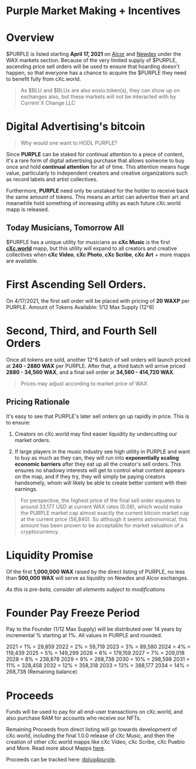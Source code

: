 # Purple Market Making + Incentives

# Overview
$PURPLE is listed starting **April 17, 2021** on [Alcor](https://wax.alcor.exchange/trade/purple-purplepurple_wax-eosio.token) and [Newdex](https://newdex.io) under the WAX markets section. Because of the very limited supply of $PURPLE, ascending price sell orders will be used to ensure that hoarding doesn't happen, so that everyone has a chance to acquire the $PURPLE they need to benefit fully from cXc.world.  



> As $BLU and $BLUx are also eosio.token(s), they can show up on exchanges also, but these markets will not be interacted with by Current X Change LLC

# Digital Advertising's bitcoin
> Why would one want to HODL PURPLE?

Since **PURPLE** can be staked for continual attention to a piece of content, it's a rare form of digital advertising purchase that allows someone to buy once and hold **continual attention** for all of time. This attention means huge value, particularly to independent creators and creative organizations such as record labels and artist collectives.

Furthermore, **PURPLE** need only be unstaked for the holder to receive back the same amount of tokens. This means an artist can advertise their art and meanwhile hold something of increasing utility as each future cXc.world mapp is released.

## Today Musicians, Tomorrow All
$PURPLE has a unique utility for musicians as **cXc Music** is the first [**cXc.world**](https://cxc.world) mapp, but this utility will expand to all creators and creative collectives when **cXc Video**, **cXc Photo**, **cXc Scribe**, **cXc Art** + more mapps are available.  

# First Ascending Sell Orders.
On 4/17/2021, the first sell order will be placed with pricing of **20 WAXP** per PURPLE.
Amount of Tokens Available: 1/12 Max Supply (12^6)



# Second, Third, and Fourth Sell Orders
Once all tokens are sold, another 12^6 batch of sell orders will launch priced at **240 - 2880 WAX** per PURPLE. After that, a third batch will arrive priced **2880 - 34,560 WAX**, and a final sell order at **34,560 - 414,720 WAX**.

> Prices may adjust according to market price of WAX

## Pricing Rationale
It's easy to see that PURPLE's later sell orders go up rapidly in price. This is to ensure:

1. Creators on cXc.world may find easier liquidity by undercutting our market orders.

3. If large players in the music industry see high utility in PURPLE and want to buy as much as they can, they will run into **exponentially scaling economic barriers** after they eat up all the creator's sell orders. This ensures no shadowy interests will get to control what content appears on the map, and if they try, they will simply be paying creators handsomely, whom will likely be able to create better content with their earnings.

> For perspective, the highest price of the final sell order equates to around 33,177 USD at current WAX rates (0.08), which would make the PURPLE market cap almost exactly the current bitcoin market cap at the current price (56,840). So although it seems astronomical, this amount has been proven to be acceptable for market valuation of a cryptocurrency.


# Liquidity Promise
Of the first **1,000,000 WAX** raised by the direct listing of PURPLE, no less than **500,000 WAX** will serve as liquidity on Newdex and Alcor exchanges.

*As this is pre-beta, consider all elements subject to modifications*

# Founder Pay Freeze Period  
Pay to the Founder (1/12 Max Supply) will be distributed over 14 years by incremental % starting at 1%. All values in PURPLE and rounded.

2021 = 1% = 29,859
2022 = 2% = 59,719
2023 = 3% = 89,580
2024 = 4% = 119,439
2025 = 5% = 149,299
2026 = 6% = 179,159
2027 = 7% = 209,018
2028 = 8% = 238,878
2029 = 9% = 268,738
2030 = 10% = 298,598
2031 = 11% = 328,458
2032 = 12% = 358,318
2033 = 13% = 388,177 
2034 = 14% = 268,738 (Remaining balance)


# Proceeds
Funds will be used to pay for all end-user transactions on cXc.world, and also purchase RAM for accounts who receive our NFTs.  

Remaining Proceeds from direct listing will go towards development of cXc.world, including the final 1.0.0 release of cXc Music, and then the creation of other cXc.world mapps like cXc Video, cXc Scribe, cXc Pueblo and More. Read more about Mapps [here](https://docs.google.com/document/d/1YppJ2EYumRI2j0UHYdZh7NJMObMI_NfHgaFRLbjgBtw/preview).



Proceeds can be tracked here: [dplug4purple](https://wax.bloks.io/account/dplug4purple).
